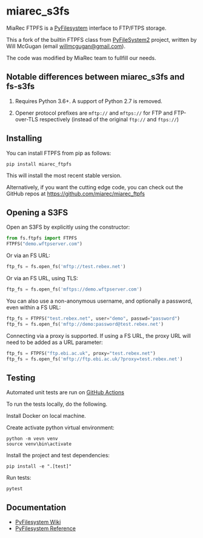 # miarec_s3fs

MiaRec FTPFS is a [PyFilesystem](https://www.pyfilesystem.org/) interface to
FTP/FTPS storage.

This a fork of the builtin FTPFS class from [PyFileSystem2](https://github.com/PyFilesystem/pyfilesystem2) project, written by Will McGugan (email willmcgugan@gmail.com). 

The code was modified by MiaRec team to fullfill our needs.

## Notable differences between miarec_s3fs and fs-s3fs

1. Requires Python 3.6+. A support of Python 2.7 is removed.

2. Opener protocol prefixes are `mftp://` and `mftps://` for FTP and FTP-over-TLS respectively (instead of the original `ftp://` and `ftps://`)

## Installing

You can install FTPFS from pip as follows:

```
pip install miarec_ftpfs
```

This will install the most recent stable version.

Alternatively, if you want the cutting edge code, you can check out
the GitHub repos at https://github.com/miarec/miarec_ftpfs

## Opening a S3FS

Open an S3FS by explicitly using the constructor:

```python
from fs.ftpfs import FTPFS
FTPFS("demo.wftpserver.com")
```

Or via an FS URL:

```python
ftp_fs = fs.open_fs('mftp://test.rebex.net')
```

Or via an FS URL, using TLS:

```python
ftp_fs = fs.open_fs('mftps://demo.wftpserver.com')
```

You can also use a non-anonymous username, and optionally a
password, even within a FS URL:

```python
ftp_fs = FTPFS("test.rebex.net", user="demo", passwd="password")
ftp_fs = fs.open_fs('mftp://demo:password@test.rebex.net')
```

Connecting via a proxy is supported. If using a FS URL, the proxy
URL will need to be added as a URL parameter:

```python
ftp_fs = FTPFS("ftp.ebi.ac.uk", proxy="test.rebex.net")
ftp_fs = fs.open_fs('mftp://ftp.ebi.ac.uk/?proxy=test.rebex.net')
```

## Testing

Automated unit tests are run on [GitHub Actions](https://github.com/miarec/miarec_s3fs/actions)

To run the tests locally, do the following.

Install Docker on local machine.

Create activate python virtual environment:

    python -m vevn venv
    source venv\bin\activate

Install the project and test dependencies:

    pip install -e ".[test]"

Run tests:

    pytest

## Documentation

- [PyFilesystem Wiki](https://www.pyfilesystem.org)
- [PyFilesystem Reference](https://docs.pyfilesystem.org/en/latest/reference/base.html)
